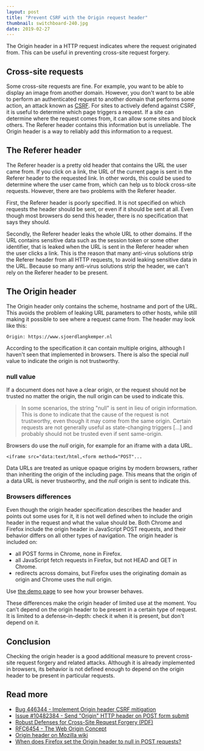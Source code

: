 ```yaml
---
layout: post
title: "Prevent CSRF with the Origin request header"
thumbnail: switchboard-240.jpg
date: 2019-02-27
---
```


The Origin header in a HTTP request indicates where the request originated from. This can be useful in preventing cross-site request forgery.

<!-- photo source https://www.flickr.com/photos/88121076@N02/8455371254 -->

## Cross-site requests

Some cross-site requests are fine. For example, you want to be able to display an image from another domain. However, you don't want to be able to perform an authenticated request to another domain that performs some action, an attack known as [CSRF](/2019/01/09/csrf/). For sites to actively defend against CSRF, it is useful to determine which page triggers a request. If a site can determine where the request comes from, it can allow some sites and block others. The Referer header contains this information but is unreliable. The Origin header is a way to reliably add this information to a request.

## The Referer header

The Referer header is a pretty old header that contains the URL the user came from. If you click on a link, the URL of the current page is sent in the Referer header to the requested link. In other words, this could be used to determine where the user came from, which can help us to block cross-site requests. However, there are two problems with the Referer header.

First, the Referer header is poorly specified. It is not specified on which requests the header should be sent, or even if it should be sent at all. Even though most browsers do send this header, there is no specification that says they should.

Secondly, the Referer header leaks the whole URL to other domains. If the URL contains sensitive data such as the session token or some other identifier, that is leaked when the URL is sent in the Referer header when the user clicks a link. This is the reason that many anti-virus solutions strip the Referer header from all HTTP requests, to avoid leaking sensitive data in the URL. Because so many anti-virus solutions strip the header, we can't rely on the Referer header to be present.

## The Origin header

The Origin header only contains the scheme, hostname and port of the URL. This avoids the problem of leaking URL parameters to other hosts, while still making it possible to see where a request came from. The header may look like this:

    Origin: https://www.sjoerdlangkemper.nl

According to the specification it can contain multiple origins, although I haven't seen that implemented in browsers. There is also the special _null_ value to indicate the origin is not trustworthy.

### null value

If a document does not have a clear origin, or the request should not be trusted no matter the origin, the null origin can be used to indicate this.

> In some scenarios, the string "null" is sent in lieu of origin information. This is done to indicate that the cause of the request is not trustworthy, even though it may come from the same origin. Certain requests are not generally useful as state-changing triggers [...] and probably should not be trusted even if sent same-origin. 

Browsers do use the _null_ origin, for example for an iframe with a data URL.

    <iframe src="data:text/html,<form method="POST"...

Data URLs are treated as unique opaque origins by modern browsers, rather than inheriting the origin of the including page. This means that the origin of a data URL is never trustworthy, and the _null_ origin is sent to indicate this.

### Browsers differences

Even though the origin header specification describes the header and points out some uses for it, it is not well defined when to include the origin header in the request and what the value should be. Both Chrome and Firefox include the origin header in JavaScript POST requests, and their behavior differs on all other types of navigation. The origin header is included on:

* all POST forms in Chrome, none in Firefox.
* all JavaScript fetch requests in Firefox, but not HEAD and GET in Chrome.
* redirects across domains, but Firefox uses the originating domain as origin and Chrome uses the null origin.

Use [the demo page](https://demo.sjoerdlangkemper.nl/origin.php) to see how your browser behaves.

These differences make the origin header of limited use at the moment. You can't depend on the origin header to be present in a certain type of request. It is limited to a defense-in-depth: check it when it is present, but don't depend on it.

## Conclusion

Checking the origin header is a good additional measure to prevent cross-site request forgery and related attacks. Although it is already implemented in browsers, its behavior is not defined enough to depend on the origin header to be present in particular requests.

## Read more

* [Bug 446344 - Implement Origin header CSRF mitigation](https://bugzilla.mozilla.org/show_bug.cgi?id=446344)
* [Issue #10482384 - Send "Origin" HTTP header on POST form submit](https://developer.microsoft.com/en-us/microsoft-edge/platform/issues/10482384/)
* [Robust Defenses for Cross-Site Request Forgery (PDF)](https://seclab.stanford.edu/websec/csrf/csrf.pdf)
* [RFC6454 - The Web Origin Concept](https://datatracker.ietf.org/doc/rfc6454/)
* [Origin header on Mozilla wiki](https://wiki.mozilla.org/Security/Origin)
* [When does Firefox set the Origin header to null in POST requests?](https://stackoverflow.com/questions/42239643/when-does-firefox-set-the-origin-header-to-null-in-post-requests)

